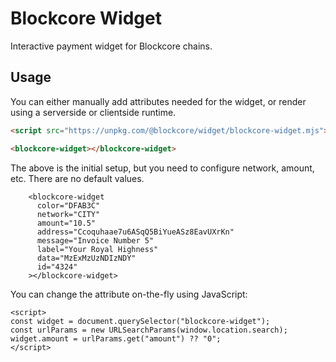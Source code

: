 # Blockcore Widget

Interactive payment widget for Blockcore chains.

## Usage

You can either manually add attributes needed for the widget, or render using a serverside or clientside runtime.

```html
<script src="https://unpkg.com/@blockcore/widget/blockcore-widget.mjs"></script>

<blockcore-widget></blockcore-widget>
```

The above is the initial setup, but you need to configure network, amount, etc. There are no default values.

```
    <blockcore-widget
      color="DFAB3C"
      network="CITY"
      amount="10.5"
      address="Ccoquhaae7u6ASqQ5BiYueASz8EavUXrKn"
      message="Invoice Number 5"
      label="Your Royal Highness"
      data="MzExMzUzNDIzNDY"
      id="4324"
    ></blockcore-widget>
```

You can change the attribute on-the-fly using JavaScript:

```
<script>
const widget = document.querySelector("blockcore-widget");
const urlParams = new URLSearchParams(window.location.search);
widget.amount = urlParams.get("amount") ?? "0";
</script>
```
